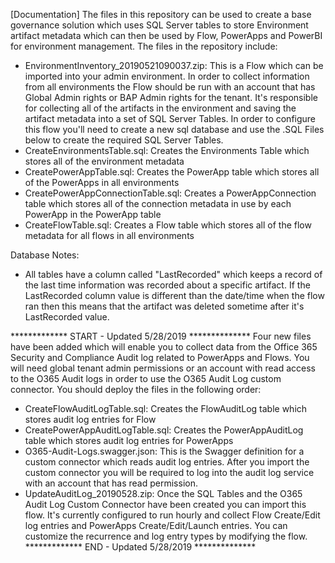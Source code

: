[Documentation]
The files in this repository can be used to create a base governance solution which uses SQL Server tables to store Environment artifact metadata which can then be used by Flow, PowerApps and PowerBI for environment management.  The files in the repository include:
  - EnvironmentInventory_20190521090037.zip:  This is a Flow which can be imported into your admin environment. In order to collect information from all environments the Flow should be run with an account that has Global Admin rights or BAP Admin rights for the tenant. It's responsible for collecting all of the artifacts in the environment and saving the artifact metadata into a set of SQL Server Tables.  In order to configure this flow you'll need to create a new sql database and use the .SQL Files below to create the required SQL Server Tables.
  - CreateEnvironmentsTable.sql:  Creates the Environments Table which stores all of the environment metadata
  - CreatePowerAppTable.sql: Creates the PowerApp table which stores all of the PowerApps in all environments
  - CreatePowerAppConnectionTable.sql: Creates a PowerAppConnection table which stores all of the connection metadata in use by each PowerApp in the PowerApp table
  - CreateFlowTable.sql: Creates a Flow table which stores all of the flow metadata for all flows in all environments

Database Notes:
  - All tables have a column called "LastRecorded" which keeps a record of the last time information was recorded about a specific artifact.  If the LastRecorded column value is different than the date/time when the flow ran then this means that the artifact was deleted sometime after it's LastRecorded value.

************* START - Updated 5/28/2019 **************
Four new files have been added which will enable you to collect data from the Office 365 Security and Compliance Audit log related to PowerApps and Flows.  You will need global tenant admin permissions or an account with read access to the O365 Audit logs in order to use the O365 Audit Log custom connector.  You should deploy the files in the following order:
  - CreateFlowAuditLogTable.sql:  Creates the FlowAuditLog table which stores audit log entries for Flow
  - CreatePowerAppAuditLogTable.sql:  Creates the PowerAppAuditLog table which stores audit log entries for PowerApps
  - O365-Audit-Logs.swagger.json:  This is the Swagger definition for a custom connector which reads audit log entries. After you import the custom connector you will be required to log into the audit log service with an account that has read permission.
  - UpdateAuditLog_20190528.zip:  Once the SQL Tables and the O365 Audit Log Custom Connector have been created you can import this flow.  It's currently configured to run hourly and collect Flow Create/Edit log entries and PowerApps Create/Edit/Launch entries.  You can customize the recurrence and log entry types by modifying the flow.  
************* END - Updated 5/28/2019 **************


  
